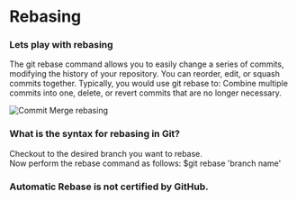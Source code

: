 # Rebasing
### Lets play with rebasing<br/>
The git rebase command allows you to easily change a series of commits, modifying the history of your repository. You can reorder, edit, or squash commits together. Typically, you would use git rebase to: Combine multiple commits into one, delete, or revert commits that are no longer necessary.<br/>

![Commit Merge rebasing](https://user-images.githubusercontent.com/65743503/155894539-102ae966-a277-441c-b48b-f477f207e86b.png)<br/>
### What is the syntax for rebasing in Git?<br/>
Checkout to the desired branch you want to rebase.<br/>
Now perform the rebase command as follows: $git rebase 'branch name'
### Automatic Rebase is not certified by GitHub.
